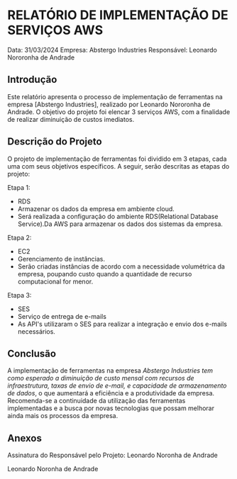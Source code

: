 # RELATÓRIO DE IMPLEMENTAÇÃO DE SERVIÇOS AWS

Data: 31/03/2024
Empresa: Abstergo Industries 
Responsável: Leonardo Nororonha de Andrade

## Introdução
Este relatório apresenta o processo de implementação de ferramentas na empresa [Abstergo Industries], realizado por Leonardo Nororonha de Andrade. O objetivo do projeto foi elencar 3 serviços AWS, com a finalidade de realizar diminuição de custos imediatos.

## Descrição do Projeto
O projeto de implementação de ferramentas foi dividido em 3 etapas, cada uma com seus objetivos específicos. A seguir, serão descritas as etapas do projeto:

Etapa 1: 
- RDS
- Armazenar os dados da empresa em ambiente cloud.
- Será realizada a configuração do ambiente RDS(Relational Database Service).Da AWS para armazenar os dados dos sistemas da empresa.

Etapa 2: 
- EC2
- Gerenciamento de instâncias.
- Serão criadas instâncias de acordo com a necessidade volumétrica da empresa, poupando custo quando a quantidade de recurso computacional for menor.

Etapa 3: 
- SES
- Serviço de entrega de e-mails
- As API's utilizaram o SES para realizar a integração e envio dos e-mails necessários.



## Conclusão
A implementação de ferramentas na empresa *Abstergo Industries  tem como esperado a diminuição de custo mensal com recursos de infraestrutura, taxas de envio de e-mail, e capacidade de armazenamento de dados*, o que aumentará a eficiência e a produtividade da empresa. Recomenda-se a continuidade da utilização das ferramentas implementadas e a busca por novas tecnologias que possam melhorar ainda mais os processos da empresa.

## Anexos



Assinatura do Responsável pelo Projeto: Leonardo Noronha de Andrade

Leonardo Noronha de Andrade